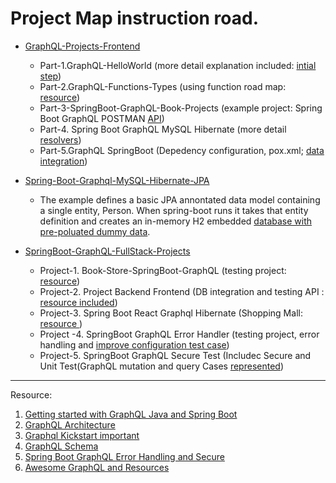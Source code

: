

# Project Map instruction road.   

   - [GraphQL-Projects-Frontend](https://github.com/Urunov/SpringBoot-GraphQL-FullStack-Projects/tree/master/GraphQL-Projects-Frontend)
      * Part-1.GraphQL-HelloWorld (more detail explanation included: [intial step](https://github.com/Urunov/SpringBoot-GraphQL-FullStack-Projects/tree/master/GraphQL-Projects-Frontend/Part-1.GraphQL-HelloWorld))
      * Part-2.GraphQL-Functions-Types (using function road map: [resource](https://github.com/Urunov/SpringBoot-GraphQL-FullStack-Projects/tree/master/GraphQL-Projects-Frontend/Part-2.GraphQL-Functions-Types))
      * Part-3-SpringBoot-GraphQL-Book-Projects (example project: Spring Boot GraphQL POSTMAN [API](https://github.com/Urunov/SpringBoot-GraphQL-FullStack-Projects/tree/master/GraphQL-Projects-Frontend/Part-3-SpringBoot-GraphQL-Book-Projects))
      * Part-4. Spring Boot GraphQL MySQL Hibernate (more detail [resolvers](https://github.com/Urunov/SpringBoot-GraphQL-FullStack-Projects/tree/master/GraphQL-Projects-Frontend/Part-4.SpringBoot-GraphQL-MySQL-Hibernate-Project))
      * Part-5.GraphQL SpringBoot (Depedency configuration, pox.xml; [data integration](https://github.com/Urunov/SpringBoot-GraphQL-FullStack-Projects/tree/master/GraphQL-Projects-Frontend/Part-5.GraphQL%20SpringBoot))
      
      
      
   - [Spring-Boot-Graphql-MySQL-Hibernate-JPA](https://github.com/Urunov/SpringBoot-GraphQL-FullStack-Projects/tree/master/Spring-Boot-Graphql-MySQL-Hibernate-JPA)
       * The example defines a basic JPA annontated data model containing a single entity, Person. When spring-boot runs it takes that entity definition and creates an in-memory H2 embedded [database with pre-poluated dummy data](https://github.com/Urunov/SpringBoot-GraphQL-FullStack-Projects/tree/master/Spring-Boot-Graphql-MySQL-Hibernate-JPA).
   
   - [SpringBoot-GraphQL-FullStack-Projects](https://github.com/Urunov/SpringBoot-GraphQL-FullStack-Projects/tree/master/SpringBoot-GraphQL-FullStack-Projects)
       * Project-1. Book-Store-SpringBoot-GraphQL (testing project: [resource](https://github.com/Urunov/SpringBoot-GraphQL-FullStack-Projects/tree/master/SpringBoot-GraphQL-FullStack-Projects/Project-1.%20Book-Store-SpringBoot-GraphQL))
       * Project-2. Project Backend Frontend (DB integration and testing API : [resource included](https://github.com/Urunov/SpringBoot-GraphQL-FullStack-Projects/tree/master/SpringBoot-GraphQL-FullStack-Projects/Project-2.%20Project%20Backend%20Frontend))
       * Project-3. Spring Boot React Graphql Hibernate (Shopping Mall: [resource ](https://github.com/Urunov/SpringBoot-GraphQL-FullStack-Projects/tree/master/SpringBoot-GraphQL-FullStack-Projects/Project-3.%20Spring%20Boot%20React%20Graphql%20Hibernate))
       * Project -4. SpringBoot GraphQL Error Handler (testing project, error handling and [improve configuration test case](https://github.com/Urunov/SpringBoot-GraphQL-FullStack-Projects/tree/master/SpringBoot-GraphQL-FullStack-Projects/Project-4.%20SpriungBoot%20GraphQL%20Error%20Handler))
       * Project-5. SpringBoot GraphQL Secure Test (Includec Secure and Unit Test(GraphQL mutation and query Cases [represented](https://github.com/Urunov/SpringBoot-GraphQL-FullStack-Projects/tree/master/SpringBoot-GraphQL-FullStack-Projects/Project-5.%20SpringBoot%20GraphQL%20Secure%20Test))

--------------------------


Resource: 
 1. [Getting started with GraphQL Java and Spring Boot](https://www.graphql-java.com/tutorials/getting-started-with-spring-boot/#try-out-the-api)
 2. [GraphQL Architecture](https://www.howtographql.com/basics/3-big-picture/)
 3. [Graphql Kickstart important](https://graphql-java-kickstart.com/tools/schema-definition/)
 4. [GraphQL Schema](https://www.tutorialspoint.com/graphql/graphql_schema.htm)
 5. [Spring Boot GraphQL Error Handling and Secure ](https://medium.com/@philippechampion58/testing-your-graphql-apis-in-a-spring-boot-app-9fe02ebccc35)
 6. [Awesome GraphQL and Resources](https://github.com/merapar/awesome-graphql)
